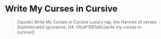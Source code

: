 # Write My Curses in Cursive

> [!quote] Write My Curses in Cursive
Luxury rap, the Hermès of verses  
Sophisticated ignorance, [[4. Otis#^687a8c|write my curses in cursive]]  
